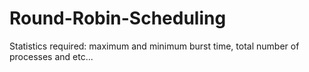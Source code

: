 # Round-Robin-Scheduling
Statistics required: maximum and minimum burst time, total number of processes and etc...
